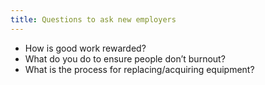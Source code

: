 ```yaml
---
title: Questions to ask new employers
---
```


- How is good work rewarded?
- What do you do to ensure people don’t burnout?
- What is the process for replacing/acquiring equipment?